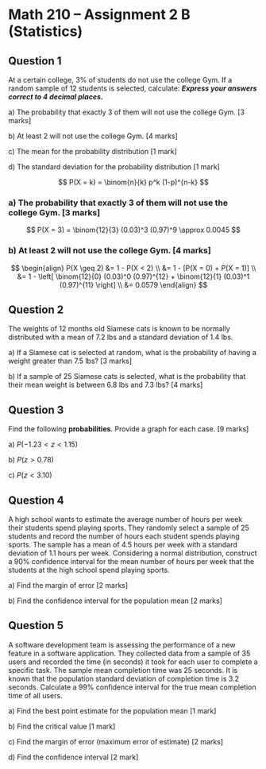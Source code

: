 # Math 210 – Assignment 2 B (Statistics)

## Question 1

At a certain college, 3% of students do not use the college Gym. If a
random sample of 12 students is selected, calculate: ***Express your
answers correct to 4 decimal places.***

<!-- -->

a\) The probability that exactly 3 of them will not use the college Gym.
\[3 marks\]

b\) At least 2 will not use the college Gym. \[4 marks\]

c\) The mean for the probability distribution \[1 mark\]

d\) The standard deviation for the probability distribution \[1 mark\]

<!-- -->

$$ P(X = k) = \binom{n}{k} p^k (1-p)^{n-k} $$

### a) The probability that exactly 3 of them will not use the college Gym. \[3 marks\]

$$ P(X = 3) = \binom{12}{3} (0.03)^3 (0.97)^9 \approx 0.0045 $$

### b) At least 2 will not use the college Gym. \[4 marks\]

$$
\begin{align}
P(X \geq 2) &= 1 - P(X < 2) \\
&= 1 - [P(X = 0) + P(X = 1)] \\
&= 1 - \left[ \binom{12}{0} (0.03)^0 (0.97)^{12} + \binom{12}{1} (0.03)^1 (0.97)^{11} \right] \\
&= 0.0579
\end{align}
$$

## Question 2

The weights of 12 months old Siamese cats is known to be normally
distributed with a mean of 7.2 lbs and a standard deviation of 1.4 lbs.

<!-- -->

a\) If a Siamese cat is selected at random, what is the probability of
having a weight greater than 7.5 lbs? \[3 marks\]

b\) If a sample of 25 Siamese cats is selected, what is the probability
that their mean weight is between 6.8 lbs and 7.3 lbs? \[4 marks\]

<!-- -->

## Question 3

Find the following **probabilities**. Provide a graph for each case. \[9
marks\]

<!-- -->

a\) *P*(−1.23 \< *z* \< 1.15)

b\) *P*(*z* \> 0.78)

c\) *P*(*z* \< 3.10)

<!-- -->

## Question 4

A high school wants to estimate the average number of hours per week
their students spend playing sports. They randomly select a sample of 25
students and record the number of hours each student spends playing
sports. The sample has a mean of 4.5 hours per week with a standard
deviation of 1.1 hours per week. Considering a normal distribution,
construct a 90% confidence interval for the mean number of hours per
week that the students at the high school spend playing sports.

<!-- -->

a\) Find the margin of error \[2 marks\]

b\) Find the confidence interval for the population mean \[2 marks\]

<!-- -->

## Question 5

A software development team is assessing the performance of a new
feature in a software application. They collected data from a sample of
35 users and recorded the time (in seconds) it took for each user to
complete a specific task. The sample mean completion time was 25
seconds. It is known that the population standard deviation of
completion time is 3.2 seconds. Calculate a 99% confidence interval for
the true mean completion time of all users.

a\) Find the best point estimate for the population mean \[1 mark\]

b\) Find the critical value \[1 mark\]

c\) Find the margin of error (maximum error of estimate) \[2 marks\]

d\) Find the confidence interval \[2 mark\]
